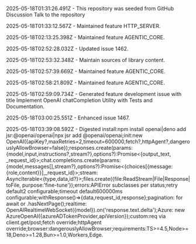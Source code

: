 2025-05-18T01:31:26.491Z - This repository was seeded from GitHub Discussion Talk to the repository

2025-05-18T01:33:12.567Z - Maintained feature HTTP_SERVER.

2025-05-18T02:13:25.398Z - Maintained feature AGENTIC_CORE.

2025-05-18T02:52:28.032Z - Updated issue 1462.

2025-05-18T02:53:32.348Z - Maintain sources of library content.

2025-05-18T02:57:39.669Z - Maintained feature AGENTIC_CORE.

2025-05-18T02:58:21.809Z - Maintained feature AGENTIC_CORE.

2025-05-18T02:59:09.734Z - Generated feature development issue with title Implement OpenAI chatCompletion Utility with Tests and Documentation.

2025-05-18T03:00:25.551Z - Enhanced issue 1467.

2025-05-18T03:39:08.592Z - Digested install:npm install openai|deno add jsr:@openai/openai|npx jsr add @openai/openai;init:new OpenAI({apiKey?,maxRetries=2,timeout=600000,fetch?,httpAgent?,dangerouslyAllowBrowser=false});responses.create(params:{model,input,instructions?,stream?},options?):Promise<{output_text, _request_id}>;chat.completions.create(params:{model,messages[],stream?},options?):Promise<{choices[{message:{role,content}}],_request_id}>;stream: AsyncIterable<{type,data,id?}>;files.create({file:ReadStream|File|Response|toFile, purpose:'fine-tune'});errors:APIError subclasses per status;retry default2 configurable;timeout default600000ms configurable;withResponse()=>{data,request_id,response};pagination: for await or .hasNextPage();realtime: OpenAIRealtimeWebSocket({model}).on('response.text.delta');Azure: new AzureOpenAI({azureADTokenProvider,apiVersion});custom:req via client.get/post;fetch override;httpAgent override;browser:dangerouslyAllowBrowser;requirements:TS>=4.5,Node>=18,Deno>=1.28,Bun>=1.0,Workers,Edge.

